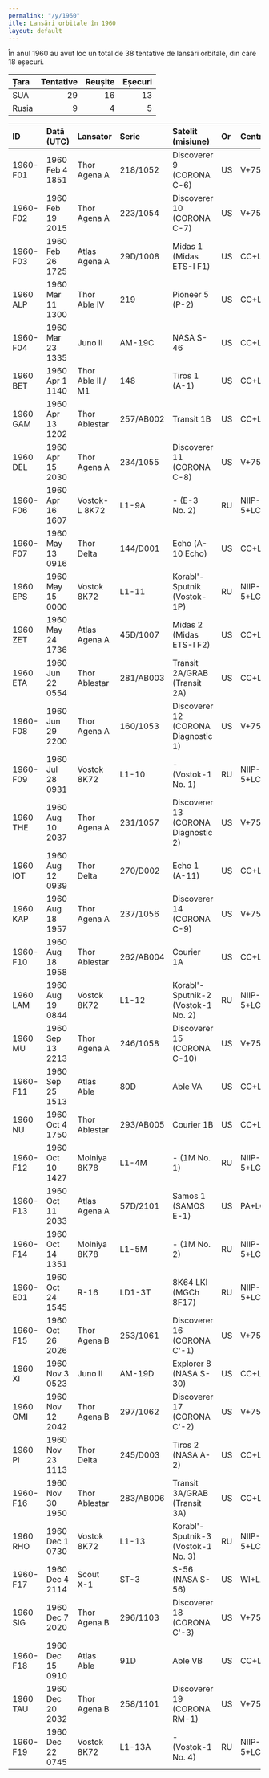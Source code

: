 ```yaml
---
permalink: "/y/1960"
itle: Lansări orbitale în 1960
layout: default
---
```


În anul 1960 au avut loc un total de 38 tentative de lansări orbitale, din care 18 eșecuri.


| Țara   |   Tentative |   Reușite |   Eșecuri |
|:-------|------------:|----------:|----------:|
| SUA    |          29 |        16 |        13 |
| Rusia  |           9 |         4 |         5 |


| ID       | Dată (UTC)       | Lansator          | Serie     | Satelit (misiune)                   | Or   | Centru        | R   |
|:---------|:-----------------|:------------------|:----------|:------------------------------------|:-----|:--------------|:----|
| 1960-F01 | 1960 Feb  4 1851 | Thor Agena A      | 218/1052  | Discoverer 9 (CORONA C-6)           | US   | V+75-3-4      | F   |
| 1960-F02 | 1960 Feb 19 2015 | Thor Agena A      | 223/1054  | Discoverer 10 (CORONA C-7)          | US   | V+75-3-5      | F   |
| 1960-F03 | 1960 Feb 26 1725 | Atlas Agena A     | 29D/1008  | Midas 1 (Midas ETS-I F1)            | US   | CC+LC14       | F   |
| 1960 ALP | 1960 Mar 11 1300 | Thor Able IV      | 219       | Pioneer 5 (P-2)                     | US   | CC+LC17A      | S   |
| 1960-F04 | 1960 Mar 23 1335 | Juno II           | AM-19C    | NASA S-46                           | US   | CC+LC26B      | F   |
| 1960 BET | 1960 Apr  1 1140 | Thor Able II / M1 | 148       | Tiros 1 (A-1)                       | US   | CC+LC17A      | S   |
| 1960 GAM | 1960 Apr 13 1202 | Thor Ablestar     | 257/AB002 | Transit 1B                          | US   | CC+LC17B      | S   |
| 1960 DEL | 1960 Apr 15 2030 | Thor Agena A      | 234/1055  | Discoverer 11 (CORONA C-8)          | US   | V+75-3-5      | S   |
| 1960-F06 | 1960 Apr 16 1607 | Vostok-L 8K72     | L1-9A     | - (E-3 No. 2)                       | RU   | NIIP-5+LC1    | F   |
| 1960-F07 | 1960 May 13 0916 | Thor Delta        | 144/D001  | Echo (A-10 Echo)                    | US   | CC+LC17A      | F   |
| 1960 EPS | 1960 May 15 0000 | Vostok 8K72       | L1-11     | Korabl'-Sputnik (Vostok-1P)         | RU   | NIIP-5+LC1    | S   |
| 1960 ZET | 1960 May 24 1736 | Atlas Agena A     | 45D/1007  | Midas 2 (Midas ETS-I F2)            | US   | CC+LC14       | S   |
| 1960 ETA | 1960 Jun 22 0554 | Thor Ablestar     | 281/AB003 | Transit 2A/GRAB (Transit 2A)        | US   | CC+LC17B      | S   |
| 1960-F08 | 1960 Jun 29 2200 | Thor Agena A      | 160/1053  | Discoverer 12 (CORONA Diagnostic 1) | US   | V+75-3-4      | F   |
| 1960-F09 | 1960 Jul 28 0931 | Vostok 8K72       | L1-10     | - (Vostok-1 No. 1)                  | RU   | NIIP-5+LC1    | F   |
| 1960 THE | 1960 Aug 10 2037 | Thor Agena A      | 231/1057  | Discoverer 13 (CORONA Diagnostic 2) | US   | V+75-3-5      | S   |
| 1960 IOT | 1960 Aug 12 0939 | Thor Delta        | 270/D002  | Echo 1 (A-11)                       | US   | CC+LC17A      | S   |
| 1960 KAP | 1960 Aug 18 1957 | Thor Agena A      | 237/1056  | Discoverer 14 (CORONA C-9)          | US   | V+75-3-4      | S   |
| 1960-F10 | 1960 Aug 18 1958 | Thor Ablestar     | 262/AB004 | Courier 1A                          | US   | CC+LC17B      | F   |
| 1960 LAM | 1960 Aug 19 0844 | Vostok 8K72       | L1-12     | Korabl'-Sputnik-2 (Vostok-1 No. 2)  | RU   | NIIP-5+LC1    | S   |
| 1960 MU  | 1960 Sep 13 2213 | Thor Agena A      | 246/1058  | Discoverer 15 (CORONA C-10)         | US   | V+75-3-5      | S   |
| 1960-F11 | 1960 Sep 25 1513 | Atlas Able        | 80D       | Able VA                             | US   | CC+LC12       | F   |
| 1960 NU  | 1960 Oct  4 1750 | Thor Ablestar     | 293/AB005 | Courier 1B                          | US   | CC+LC17B      | S   |
| 1960-F12 | 1960 Oct 10 1427 | Molniya 8K78      | L1-4M     | - (1M No. 1)                        | RU   | NIIP-5+LC1    | F   |
| 1960-F13 | 1960 Oct 11 2033 | Atlas Agena A     | 57D/2101  | Samos 1 (SAMOS E-1)                 | US   | PA+LC1-1      | F   |
| 1960-F14 | 1960 Oct 14 1351 | Molniya 8K78      | L1-5M     | - (1M No. 2)                        | RU   | NIIP-5+LC1    | F   |
| 1960-E01 | 1960 Oct 24 1545 | R-16              | LD1-3T    | 8K64 LKI (MGCh 8F17)                | RU   | NIIP-5+LC41/3 | S   |
| 1960-F15 | 1960 Oct 26 2026 | Thor Agena B      | 253/1061  | Discoverer 16 (CORONA C'-1)         | US   | V+75-3-4      | F   |
| 1960 XI  | 1960 Nov  3 0523 | Juno II           | AM-19D    | Explorer 8 (NASA S-30)              | US   | CC+LC26B      | S   |
| 1960 OMI | 1960 Nov 12 2042 | Thor Agena B      | 297/1062  | Discoverer 17 (CORONA C'-2)         | US   | V+75-3-5      | S   |
| 1960 PI  | 1960 Nov 23 1113 | Thor Delta        | 245/D003  | Tiros 2 (NASA A-2)                  | US   | CC+LC17A      | S   |
| 1960-F16 | 1960 Nov 30 1950 | Thor Ablestar     | 283/AB006 | Transit 3A/GRAB (Transit 3A)        | US   | CC+LC17B      | F   |
| 1960 RHO | 1960 Dec  1 0730 | Vostok 8K72       | L1-13     | Korabl'-Sputnik-3 (Vostok-1 No. 3)  | RU   | NIIP-5+LC1    | S   |
| 1960-F17 | 1960 Dec  4 2114 | Scout X-1         | ST-3      | S-56 (NASA S-56)                    | US   | WI+LA3        | F   |
| 1960 SIG | 1960 Dec  7 2020 | Thor Agena B      | 296/1103  | Discoverer 18 (CORONA C'-3)         | US   | V+75-3-4      | S   |
| 1960-F18 | 1960 Dec 15 0910 | Atlas Able        | 91D       | Able VB                             | US   | CC+LC12       | F   |
| 1960 TAU | 1960 Dec 20 2032 | Thor Agena B      | 258/1101  | Discoverer 19 (CORONA RM-1)         | US   | V+75-3-5      | S   |
| 1960-F19 | 1960 Dec 22 0745 | Vostok 8K72       | L1-13A    | - (Vostok-1 No. 4)                  | RU   | NIIP-5+LC1    | F   |

